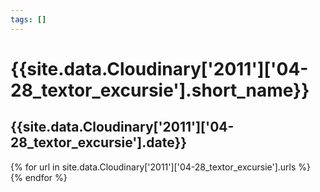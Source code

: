 ```yaml
---
tags: []
---
```

<div itemscope itemtype="http://schema.org/Photograph">
  <h1>{{site.data.Cloudinary['2011']['04-28_textor_excursie'].short_name}}</h1>
  <h2 class="event-date">{{site.data.Cloudinary['2011']['04-28_textor_excursie'].date}}</h2>
  {% for url in site.data.Cloudinary['2011']['04-28_textor_excursie'].urls %}
    <a itemprop="image" class="swipebox" title="" href="{{ site.cloudinary.baseurl }}/{{ url }}">
      <img alt="" itemprop="thumbnailUrl" src="{{ site.cloudinary.baseurl }}/h_150/{{ url }}" />
      <meta itemprop="isFamilyFriendly" content="true" />
    </a>
  {% endfor %}
</div>
